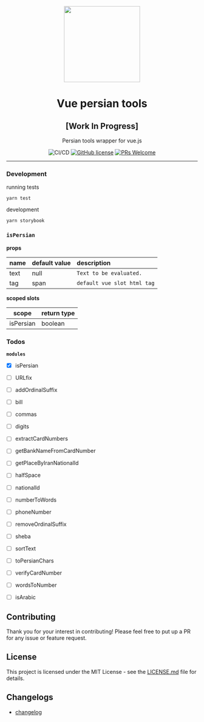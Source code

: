 <div align="center">
	<p align="center">
		<img src="https://github.com/persian-tools/react-persian-tools/raw/master/images/logo.png" width="200">
	</p>
  <h1 align="center">Vue persian tools</h1>
  <h2 align="center">[Work In Progress]</h2>
  <p align="center">Persian tools wrapper for vue.js</p>
	
![CI/CD](https://github.com/persian-tools/vue-persian-tools/actions/workflows/storybook.yml/badge.svg)
[![GitHub license](https://img.shields.io/github/license/persian-tools/vue-persian-tools)](https://github.com/persian-tools/vue-persian-tools/blob/master/LICENSE)
[![PRs Welcome](https://img.shields.io/badge/PRs-welcome-orange.svg)](https://github.com/persian-tools/vue-persian-tools/compare) 
</div>



- - -

### Development

running tests

```
yarn test
```

development

```
yarn storybook
```

### `isPersian`

**props**

| name          | default value   |  description                                  |
| ------------- |:-------------   | :---------------------------------------------|
| text          | null            | `Text to be evaluated.`                       |       
| tag           | span            | `default vue slot html tag`                   |   

**scoped slots**

| scope          | return type     | 
| -------------  |:-------------  |
| isPersian      | boolean         |      

### Todos

**`modules`**

- [x] isPersian
- [ ] URLfix
- [ ] addOrdinalSuffix
- [ ] bill
- [ ] commas
- [ ] digits
- [ ] extractCardNumbers
- [ ] getBankNameFromCardNumber
- [ ] getPlaceByIranNationalId
- [ ] halfSpace
- [ ] nationalId
- [ ] numberToWords
- [ ] phoneNumber
- [ ] removeOrdinalSuffix
- [ ] sheba
- [ ] sortText
- [ ] toPersianChars
- [ ] verifyCardNumber
- [ ] wordsToNumber
- [ ] isArabic


## Contributing

Thank you for your interest in contributing! Please feel free to put up a PR for any issue or feature request.

## License

This project is licensed under the MIT License - see the [LICENSE.md](https://github.com/persian-tools/vue-persian-tools/blob/master/LICENSE) file for details.

## Changelogs
- [changelog](https://github.com/persian-tools/vue-persian-tools/blob/master/CHANGELOG.md)
